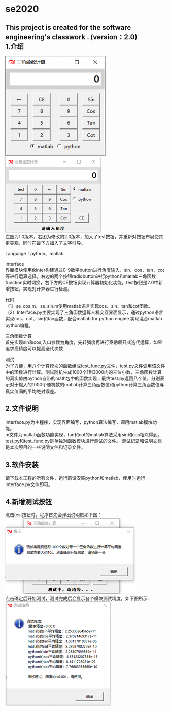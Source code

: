 # se2020
This project is created for the software engineering's classwork . (version：2.0)   
1.介绍
-------
![界面图](https://github.com/se2020-ruanjian/se2020-1/blob/master/Interface.png)
![界面图](https://github.com/se2020-ruanjian/se2020-1/blob/master/Interface2.0.png)  
左图为1.0版本，右图为修改的2.0版本，加入了test按钮，并重新对按钮布局使其更美观，同时在最下方加入了文字引导。

Language：python、matlab  

Interface  
界面模块使用tkinter构建通过0-9数字button进行角度输入，sin、cos、tan、cot等进行运算选择，右边的两个按钮radiobutton进行python和matlab三角函数function实时切换，右下方的CE按钮实现计算器初始化功能。test按钮是2.0中新增按钮，实现对计算器进行检测。

代码  
（1）se_cos.m、se_sin.m使用matlab语言实现cos、sin、tan和cot函数。  
（2）Interface.py主要实现了三角函数运算人机交互界面显示，通过python语言实现cos、cot、sin和tan函数，配合matlab for python engine 实现混合matlab python编程。  

三角函数计算  
首先实现sin和cos,入口参数为角度，先转弧度再进行泰勒展开式迭代运算，如果追求高精度可以提高迭代次数  

测试  
为了方便，用八个计算模块的函数组成test_func.py文件，test.py文件调用该文件中的函数进行计算。测试随机生成1000个1到3000内的三位小数，三角函数计算的真实值由python自带的math包中的函数实现；最终test.py返回八个值，分别表示对于输入的1000个随机数的matlab计算三角函数值和python计算三角函数值与真实值间的平均绝对误差。

2.文件说明
--------
  Interface.py为主程序，实现界面编写，python算法编写，调用matlab模块功能。  
  m文件为matlab函数功能实现，tan和cot的matlab算法采用sin和cos相除得到。 
  test.py和test_func.py是单独对函数模块进行测试的文件。
  测试记录和说明文档是本次项目的一些说明文件和记录文件。
  
3.软件安装
--------
  请下载本工程的所有文件，运行前请安装python和matlab，使用时运行Interface.py文件即可。
  
4.新增测试按钮
--------
点击test按钮时，程序首先会弹出说明框如下图：  
![界面图](https://github.com/se2020-ruanjian/se2020-1/blob/master/test1.png)  
点击确定后开始测试，测试完成后会显示各个模块测试精度，如下图所示:   
![界面图](https://github.com/se2020-ruanjian/se2020-1/blob/master/test2.png)

